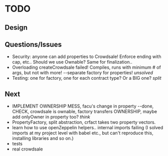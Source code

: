 # TODO

## Design

## Questions/Issues
- Security: anyone can add properties to Crowdsale! Enforce ending with cap, etc.. Should we use Ownable? Same for finalization..
- Overloading createCrowdsale failed! Compiles, runs with minimum # of args, but not with more! --separate factory for properties! *unsolved*
- Testing: one for factory, one for each contract type? Or a BIG one? *split*

## Next
- IMPLEMENT OWNERSHIP MESS, facu's change in property --done, CHECK, crowdsale is ownable, factory transfers OWNERSHIP, maybe add onlyOwner in property too? *think*
- PropertyFactory, split abstraction, crfact takes two property vectors.
- learn how to use openZeppelin helpers.. internal imports failing (I solved imports at my project level with babel etc., but can't reproduce this, installing libraries and so on.)
- tests
- real crowdsale
